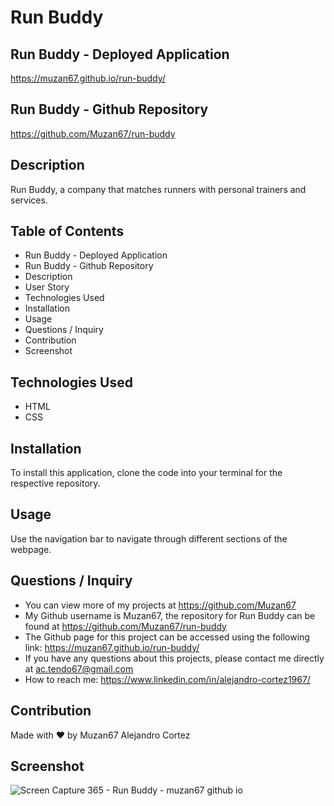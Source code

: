 # Run Buddy

## Run Buddy - Deployed Application

https://muzan67.github.io/run-buddy/

## Run Buddy - Github Repository

https://github.com/Muzan67/run-buddy

## Description

Run Buddy, a company that matches runners with personal trainers and services.

## Table of Contents

- Run Buddy - Deployed Application
- Run Buddy - Github Repository
- Description
- User Story
- Technologies Used
- Installation
- Usage
- Questions / Inquiry
- Contribution
- Screenshot

## Technologies Used

- HTML
- CSS

## Installation

To install this application, clone the code into your terminal for the respective repository.

## Usage

Use the navigation bar to navigate through different sections of the webpage.

## Questions / Inquiry

- You can view more of my projects at https://github.com/Muzan67
- My Github username is Muzan67, the repository for Run Buddy can be found at https://github.com/Muzan67/run-buddy
- The Github page for this project can be accessed using the following link: https://muzan67.github.io/run-buddy/
- If you have any questions about this projects, please contact me directly at ac.tendo67@gmail.com
- How to reach me: https://www.linkedin.com/in/alejandro-cortez1967/

## Contribution

Made with ❤️ by Muzan67 Alejandro Cortez

## Screenshot

![Screen Capture 365 - Run Buddy - muzan67 github io](https://user-images.githubusercontent.com/102841726/202056622-18a45ee0-466a-4a5d-821b-1c8f6bc18eee.jpg)

